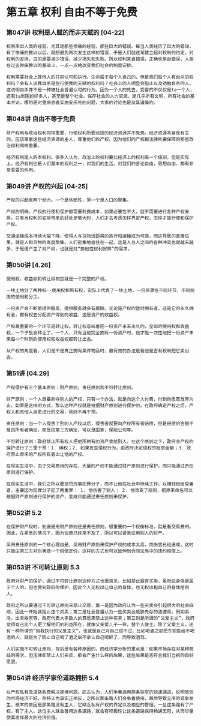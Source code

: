 # 第五章 权利 自由不等于免费

### 第047讲 权利是人赋的而非天赋的 [04-22]

`权利来自人类的经验，尤其是那些惨痛的经验，那些巨大的错误。每当人类经历了巨大的错误，有了惨痛的教训以后，就想避免再次发生这样的错误，于是人们就逐渐建立起对权利的约定，对权利的安排，目的是要减少错误，减少损失和失败。所以权利来自错误，正确也来自错误，人类在过去惨痛教训的基础上，一点一点地改变我们社会的制度安排。`

`权利需要社会上其他人的共同认可和执行。生命属于每个人自己的，但是我们每个人有自杀的权利吗？会有人说我自杀是在行使我的天赋的权利吗？社会上的人明显会阻止以及劝勉自杀的人，这说明自杀并不是一种被社会普遍认可的行为。因为一个人的死去，受害的不仅仅是ta一个人，还有ta周围的好多人，甚至是整个社会。保存社会的人力资源，是几乎所有文明，所有社会的基本共识。哪怕是对重病患者实施安乐死的问题，大家的讨论也是及其谨慎的。`

### 第048讲 自由不等于免费

`财产权利与政治权利同样重要，行使权利所要动摇的经济资源并不免费。经济资源本身是有主的，应该尊重这些经济资源的主人，尊重他们的产权。因为他们的产权跟法律所要保障的那些政治权利同样重要。`

`经济权利是人的本权利。很多人认为，政治上的权利要比经济上的权利高一个级别，但是实际上，经济权利也是人们基本的权利之一，对我们的生活，对我们的言论自由，思想自由，都有非常重要的作用。`

### 第049讲 产权的兴起 [04-25]

`产权的兴起有两个动力。一个是外部性，另一个是人口的聚集。`

`产权的明确，产权的行使和保护都需要耗费成本，如果必要性不大，就不需要进行各种产权安排。只有当权利的安排带来的好处足够大时，人们才去考虑怎样界定产权，怎样才能行使和保护产权。`

`交通运输成本持续大幅下降，使得人与货物远距离的旅行和运输成为可能，而这导致的直接后果，就是人和货物的高度聚集。人们密集地居住在一起，这是人与人之间的各种冲突也就越来越多，于是便产生了对产权，也就是对“排他性权利安排”的需求。`

### 第050讲 [4.26]

`使用权，收益权和转让权相加就是一个完整的产权。`

`一块土地分了两种权--使用权和所有权，实际上代表了一块土地，一份资源在不同环节，不同侧面的使用和分工。`

`一份资产会不断第提供服务，提供服务就会有报酬，无论是产权的暂时拥有者，还是它的永久拥有者，都有权去分配资产得到的收益，这是资产的收益权。`

`产权最重要的一个环节是转让权。转让权意味着把一份资产未来永久的，全部的使用权和收益权，一下子批发转让了。一个人，只有当他完全拥有一份资产时，他才能一次性地把一份资产未来每一个时刻的使用权和收益权都转让出去。`

`从产权的角度看，人们是不是真正拥有某件物品时，最有效的办法是看他是否有权利把它卖出去。`

### 第51讲 [04.29]

`产权保护有三个基本原则：财产原则，责任原则和不可转让原则。`

`财产原则：一个人想要剥夺别人的产权，只有一个办法，就是向这个人付费，付到他愿意放弃为止。如果是这样的方式，那么这种产权就是根据财产原则进行保护的。在政府确定产权之后，产权人和其他人自愿进行的交易，政府不再干预。`

`责任原则：当一个人侵害了别的人产权以后，侵害者就要向产权所有者赔偿，但是赔偿的金额不是由所有者确定，而是由第三方确定，可以是国家，保险公司等。`

`不可转让原则：政府禁止所有权人把他所拥有的资产卖给别人。在这个原则之下，政府会产权的保护进行了三重干预：1. 确权；2. 如果发生侵权行为，由政府决定侵权的赔偿金额；3. 政府禁止原来的产权所有者出让他的产权。`

`在现实生活中，由于交易费用的存在，大量的产权不能通过财产原则进行保护，而只能通过责任原则进行保护。`

`在现实生活中，我们之所以要惩罚刑事犯罪分子，而不让他在社会中继续工作，以赚钱赔给受害者，主要因为犯罪分子犯了两重罪： 1. 他伤害了别人； 2. 他改变了规则，把原来命名可以根据财产原则进行保护的资产，变成只能通过责任原则来保护。`

### 第052讲 5.2

`在保护财产权时，到底是用财产原则还是责任原则，很重要的一个权衡标准，就是看交易费用。因此，在紧急的情况下，因为协商已经来不及了，所以可以紧急征用别人的财产。`

`采用责任原则的一个核心理由是，采用财产原则来保护产权的成本太高，而伤害已经造成，这时只能由第三方对伤害做一个赔偿定价。这样的方式也可以延伸到合同法当中的违约赔偿上。`

### 第053讲 不可转让原则 5.3

`政府对财产的保护，通过不可转让原则这种方式也很常见，比如禁止器官买卖，虽然说身体是属于个人的，但也受到政府的保护，因此个人无权出让自己的身体，也无权出租自己的身体给别人。`

`政府之所以要通过不可转让原则来禁止交易，第一是因为政府认为一些买卖会引起很大的社会麻烦，因此一开始就阻止这个买卖；第二是社会普遍认为一些买卖会威胁先存的道德观，例如卖淫，出卖器官等，政府代表大多数人的意愿来禁止这种买卖；第三则是所谓的“父爱主义”，政府觉得自己比个人更了解他们的利益所在，就像父亲爱儿子一样，替个人做主。除了父爱主义，还有一种所谓的“自我执行的父爱主义”，也就是自己对自己信不过，比如喝酒之前把车钥匙给不喝酒的人，就是为了防止自己喝了酒之后不承认自己喝醉了，而导致酒驾。`

`人们实施不可转让原则，背后是有各种原因的，而经济学分析的重点是：如果市场存在对某种商品的需求，但法律却禁止人们买卖，那会产生什么样的后果，这些后果是否符合我们当初的良好愿望。`

### 第054讲 经济学家伦道路拥挤 5.4

`以产权私有及道路收费解决拥堵问题。庇古认为，人们争着选用那条狭窄的快速通道，说明放任的市场经济不好。奈特认为事实正相反，之所以那条路人们会争着使用，最后导致无序的现象发生，根本的原因是那条路没有主人，它缺乏私有产权的界定以及相应的管理。一旦这条路有了产权，有了主人，这位主人就会善用这条道路，就会有积极性让这条道路保持畅通无阻，从而尽量使其发挥最大的经济价值。`